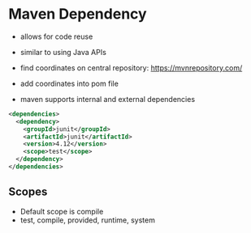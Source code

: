 # Maven Dependency

- allows for code reuse
- similar to using Java APIs
- find coordinates on central repository: https://mvnrepository.com/
- add coordinates into pom file

- maven supports internal and external dependencies


```xml
<dependencies>
  <dependency>
    <groupId>junit</groupId>
    <artifactId>junit</artifactId>
    <version>4.12</version>
    <scope>test</scope>
  </dependency>
</dependencies>
```


## Scopes

- Default scope is compile
- test, compile, provided, runtime, system
